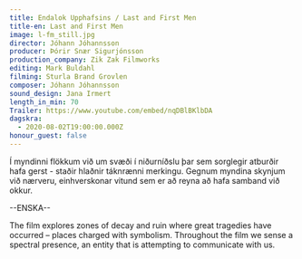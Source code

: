 ```yaml
---
title: Endalok Upphafsins / Last and First Men
title-en: Last and First Men
image: l-fm_still.jpg
director: Jóhann Jóhannsson
producer: Þórir Snær Sigurjónsson
production_company: Zik Zak Filmworks
editing: Mark Buldahl
filming: Sturla Brand Grovlen
composer: Jóhann Jóhannsson
sound_design: Jana Irmert
length_in_min: 70
Trailer: https://www.youtube.com/embed/nqDBlBKlbDA
dagskra:
  - 2020-08-02T19:00:00.000Z
honour_guest: false
---
```

Í myndinni flökkum við um svæði í niðurníðslu þar sem sorglegir atburðir hafa gerst - staðir hlaðnir táknrænni merkingu. Gegnum myndina skynjum við nærveru, einhverskonar vitund sem er að reyna að hafa samband við okkur.

\--ENSKA--

The film explores zones of decay and ruin where great tragedies have occurred – places charged with symbolism. Throughout the film we sense a spectral presence, an entity that is attempting to communicate with us.